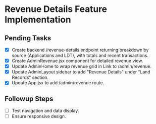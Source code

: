 # Revenue Details Feature Implementation

## Pending Tasks
- [x] Create backend /revenue-details endpoint returning breakdown by source (Applications and LDT), with totals and recent transactions.
- [x] Create AdminRevenue.jsx component for detailed revenue view.
- [x] Update AdminHome to wrap revenue grid in Link to /admin/revenue.
- [x] Update AdminLayout sidebar to add "Revenue Details" under "Land Records" section.
- [x] Update App.jsx to add /admin/revenue route.

## Followup Steps
- [ ] Test navigation and data display.
- [ ] Ensure responsive design.
